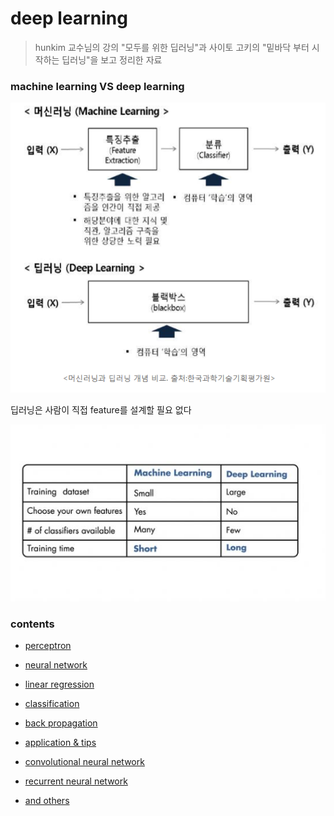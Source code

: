 # deep learning

> hunkim 교수님의 강의 "모두를 위한 딥러닝"과 사이토 고키의 "밑바닥 부터 시작하는 딥러닝"을 보고 정리한 자료





### machine learning VS deep learning



![01](./01.png)



딥러닝은 사람이 직접 feature를 설계할 필요 없다



![aaa](./aaa.jpg)





### contents





* [perceptron](./perceptron)



* [neural network](./nn)



* [linear regression](./linearRegression)



* [classification](./classification)



* [back propagation](./backpropagation)



* [application & tips](./application&tips)



* [convolutional neural network](./cnn)



* [recurrent neural network](./rnn)



* [and others](./andOthers)










